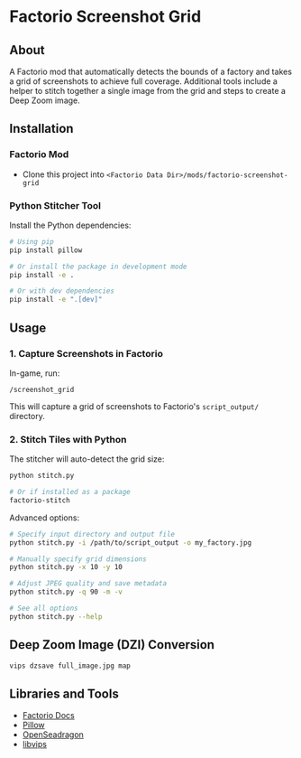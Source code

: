 # Factorio Screenshot Grid

## About

A Factorio mod that automatically detects the bounds of a factory and takes a grid of screenshots to achieve full coverage. Additional tools include a helper to stitch together a single image from the grid and steps to create a Deep Zoom image.

## Installation

### Factorio Mod
- Clone this project into `<Factorio Data Dir>/mods/factorio-screenshot-grid`

### Python Stitcher Tool

Install the Python dependencies:

```bash
# Using pip
pip install pillow

# Or install the package in development mode
pip install -e .

# Or with dev dependencies
pip install -e ".[dev]"
```

## Usage

### 1. Capture Screenshots in Factorio

In-game, run:
```
/screenshot_grid
```

This will capture a grid of screenshots to Factorio's `script_output/` directory.

### 2. Stitch Tiles with Python

The stitcher will auto-detect the grid size:

```bash
python stitch.py

# Or if installed as a package
factorio-stitch
```

Advanced options:

```bash
# Specify input directory and output file
python stitch.py -i /path/to/script_output -o my_factory.jpg

# Manually specify grid dimensions
python stitch.py -x 10 -y 10

# Adjust JPEG quality and save metadata
python stitch.py -q 90 -m -v

# See all options
python stitch.py --help
```

## Deep Zoom Image (DZI) Conversion

```bash
vips dzsave full_image.jpg map
```

## Libraries and Tools

- [Factorio Docs](https://lua-api.factorio.com/stable/)
- [Pillow](https://pillow.readthedocs.io/en/stable/)
- [OpenSeadragon](https://openseadragon.github.io)
- [libvips](https://www.libvips.org)
